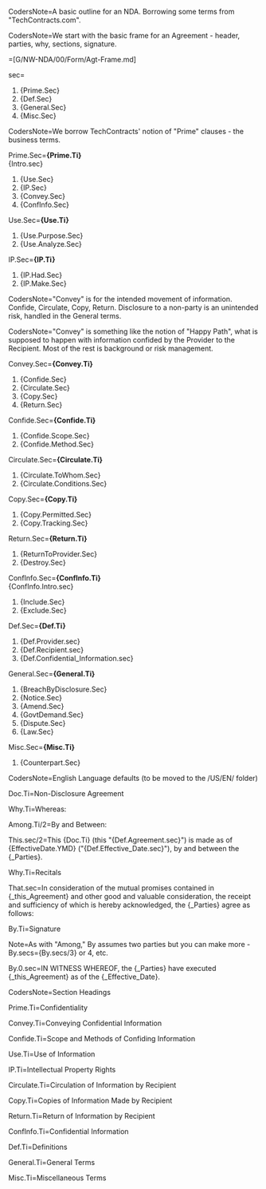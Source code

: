 CodersNote=A basic outline for an NDA.  Borrowing some terms from "TechContracts.com".

CodersNote=We start with the basic frame for an Agreement - header, parties, why, sections, signature.

=[G/NW-NDA/00/Form/Agt-Frame.md]

sec=<ol><li>{Prime.Sec}<li>{Def.Sec}<li>{General.Sec}<li>{Misc.Sec}</ol>

CodersNote=We borrow TechContracts' notion of "Prime" clauses - the business terms.

Prime.Sec=<b>{Prime.Ti}</b><br>{Intro.sec}<ol><li>{Use.Sec}</li><li>{IP.Sec}</li><li>{Convey.Sec}</li><li>{ConfInfo.Sec}</li></ol>

Use.Sec=<b>{Use.Ti}</b><br><ol><li>{Use.Purpose.Sec}</li><li>{Use.Analyze.Sec}</li></ol>

IP.Sec=<b>{IP.Ti}</b><br><ol><li>{IP.Had.Sec}</li><li>{IP.Make.Sec}</li></ol>

CodersNote="Convey" is for the intended movement of information.  Confide, Circulate, Copy, Return.  Disclosure to a non-party is an unintended risk, handled in the General terms.

CodersNote="Convey" is something like the notion of "Happy Path", what is supposed to happen with information confided by the Provider to the Recipient.  Most of the rest is background or risk management.

Convey.Sec=<b>{Convey.Ti}</b><br><ol><li>{Confide.Sec}</li><li>{Circulate.Sec}</li><li>{Copy.Sec}</li><li>{Return.Sec}</li></ol>

Confide.Sec=<b>{Confide.Ti}</b><br><ol><li>{Confide.Scope.Sec}</li><li>{Confide.Method.Sec}</li></ol>

Circulate.Sec=<b>{Circulate.Ti}</b><br><ol><li>{Circulate.ToWhom.Sec}</li><li>{Circulate.Conditions.Sec}</li></ol>

Copy.Sec=<b>{Copy.Ti}</b><br><ol><li>{Copy.Permitted.Sec}</li><li>{Copy.Tracking.Sec}</li></ol>

Return.Sec=<b>{Return.Ti}</b><br><ol><li>{ReturnToProvider.Sec}</li><li>{Destroy.Sec}</li></ol>

ConfInfo.Sec=<b>{ConfInfo.Ti}</b><br>{ConfInfo.Intro.sec}<ol><li>{Include.Sec}</li><li>{Exclude.Sec}</li></ol>

Def.Sec=<b>{Def.Ti}</b><br><ol><li>{Def.Provider.sec}</li><li>{Def.Recipient.sec}</li><li>{Def.Confidential_Information.sec}</li></ol>

General.Sec=<b>{General.Ti}</b><br><ol><li>{BreachByDisclosure.Sec}</li><li>{Notice.Sec}</li><li>{Amend.Sec}</li><li>{GovtDemand.Sec}</li><li>{Dispute.Sec}</li><li>{Law.Sec}</li></ol>

Misc.Sec=<b>{Misc.Ti}</b><br><ol><li>{Counterpart.Sec}</li></ol>

CodersNote=English Language defaults (to be moved to the /US/EN/ folder)

Doc.Ti=Non-Disclosure Agreement

Why.Ti=Whereas:

Among.Ti/2=By and Between:

This.sec/2=This {Doc.Ti} (this "{Def.Agreement.sec}") is made as of {EffectiveDate.YMD} ("{Def.Effective_Date.sec}"), by and between the {_Parties}.

Why.Ti=Recitals

That.sec=In consideration of the mutual promises contained in {_this_Agreement} and other good and valuable consideration, the receipt and sufficiency of which is hereby acknowledged, the {_Parties} agree as follows:

By.Ti=Signature

Note=As with "Among," By assumes two parties but you can make more - By.secs={By.secs/3} or 4, etc.

By.0.sec=IN WITNESS WHEREOF, the {_Parties} have executed {_this_Agreement} as of the {_Effective_Date}.

CodersNote=Section Headings

Prime.Ti=Confidentiality

Convey.Ti=Conveying Confidential Information

Confide.Ti=Scope and Methods of Confiding Information

Use.Ti=Use of Information

IP.Ti=Intellectual Property Rights

Circulate.Ti=Circulation of Information by Recipient

Copy.Ti=Copies of Information Made by Recipient

Return.Ti=Return of Information by Recipient

ConfInfo.Ti=Confidential Information

Def.Ti=Definitions

General.Ti=General Terms

Misc.Ti=Miscellaneous Terms
